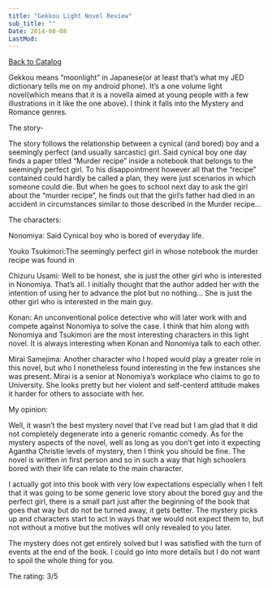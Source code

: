 ```yaml
---
title: "Gekkou Light Novel Review"
sub_title: ""
Date: 2014-08-08
LastMod:
---
```


[Back to Catalog](https://otaking.xyz/index.html)

Gekkou means “moonlight” in Japanese(or at least that’s what my JED dictionary tells me on my android phone). It’s a one volume light novel(which means that it is a novella aimed at young people with a few illustrations in it like the one above). I think it falls into the Mystery and Romance genres.

The story-

The story follows the relationship between a cynical (and bored) boy and a seemingly perfect (and usually sarcastic) girl. Said cynical boy one day finds a paper titled “Murder recipe” inside a notebook that belongs to the seemingly perfect girl. To his disappointment however all that the “recipe” contained could hardly be called a plan, they were just scenarios in which someone could die. But when he goes to school next day to ask the girl about the “murder recipe”, he finds out that the girl’s father had died in an accident in circumstances similar to those described in the Murder recipe…

The characters:

Nonomiya: Said Cynical boy who is bored of everyday life.

Youko Tsukimori:The seemingly perfect girl in whose notebook the murder recipe was found in

Chizuru Usami: Well to be honest, she is just the other girl who is interested in Nonomiya. That’s all. I initially thought that the author added her with the intention of using her to advance the plot but no nothing… She is just the other girl who is interested in the main guy.

Konan: An unconventional police detective who will later work with and compete against Nonomiya to solve the case. I think that him along with Nonomiya and Tsukimori are the most interesting characters in this light novel. It is always interesting when Konan and Nonomiya talk to each other.

Mirai Samejima: Another character who I hoped would play a greater role in this novel, but who I nonetheless found interesting in the few instances she was present. Mirai is a senior at Nonomiya’s workplace who claims to go to University. She looks pretty but her violent and self-centerd attitude makes it harder for others to associate with her.

My opinion:

Well, it wasn’t the best mystery novel that I’ve read but I am glad that it did not completely degenerate into a generic romantic comedy. As for the mystery aspects of the novel, well as long as you don’t get into it expecting Agantha Christie levels of mystery, then I think you should be fine. The novel is written in first person and so in such a way that high schoolers bored with their life can relate to the main character.

I actually got into this book with very low expectations especially when I felt that it was going to be some generic love story about the bored guy and the perfect girl, there is a small part just after the beginning of the book that goes that way but do not be turned away, it gets better. The mystery picks up and characters start to act in ways that we would not expect them to, but not without a motive but the motives will only revealed to you later.

The mystery does not get entirely solved but I was satisfied with the turn of events at the end of the book. I could go into more details but I do not want to spoil the whole thing for you.

The rating: 3/5
